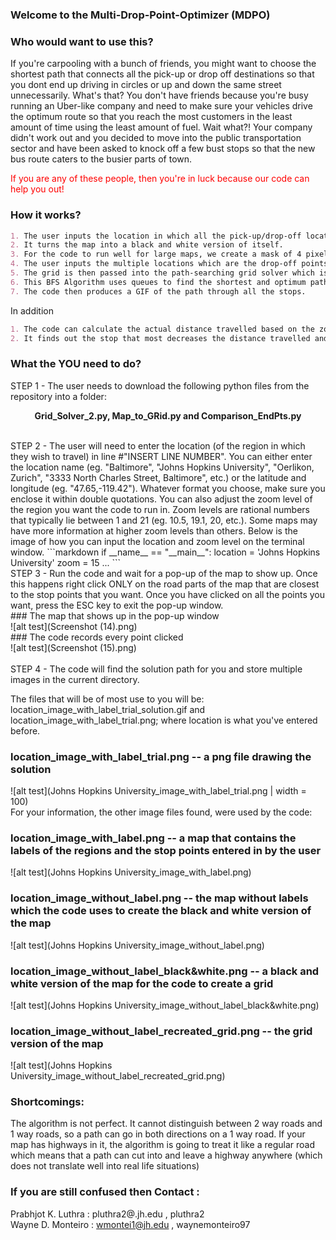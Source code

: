 
### Welcome to the Multi-Drop-Point-Optimizer (MDPO)


### Who would want to use this?

If you're carpooling with a bunch of friends, you might want to choose the shortest path that connects all the pick-up or drop off destinations so that you dont end up driving in circles or up and down the same street unnecessarily. What's that? You don't have friends because you're busy running an Uber-like company and need to make sure your vehicles drive the optimum route so that you reach the most customers in the least amount of time using the least amount of fuel. Wait what?! Your company didn't work out and you decided to move into the public transportation sector and have been asked to knock off a few bust stops so that the new bus route caters to the busier parts of town. <br>

<font color="red"> If you are any of these people, then you're in luck because our code can help you out! </font>

### How it works?
```markdown
1. The user inputs the location in which all the pick-up/drop-off locations are found. The Google Maps API gets the map of the requested location.
2. It turns the map into a black and white version of itself.
3. For the code to run well for large maps, we create a mask of 4 pixels which moves through the whole image. The mask averages out the pixels in it. If the average is non-zero then a value of 1 is assigned to a corresponding location in a 2D-array. This array represents our map in a grid form.
4. The user inputs the multiple locations which are the drop-off points they want the path to be optimised around.
5. The grid is then passed into the path-searching grid solver which is based off of the breadth first search algorithm.
6. This BFS Algorithm uses queues to find the shortest and optimum path. Queues work on First In First Out system, unlike stacks they visit all possible points and instead of the last element being popped out here the first one is popped.
7. The code then produces a GIF of the path through all the stops.
```
<bold> In addition </bold>
```markdown
1. The code can calculate the actual distance travelled based on the zoom level and pixels travelled and the cost of fuel consumption depending upon the current fuel cost and milege of the vehicle.
2. It finds out the stop that most decreases the distance travelled and offers to remove it from the solution path. This is useful when deciding if the removal of a single stop can make a large difference when time of travel is concerned and if it warrants the need of another vehicle for whom this additional stop will not make a difference. 
```

### What the YOU need to do?

STEP 1 - The user needs to download the following python files from the repository into a folder: 
<p align="center">
   <strong> Grid_Solver_2.py, Map_to_GRid.py and Comparison_EndPts.py </strong>
</p> 
<br>
STEP 2 - The user will need to enter the location (of the region in which they wish to travel) in line #"INSERT LINE NUMBER". You can either enter the location name (eg. "Baltimore", "Johns Hopkins University", "Oerlikon, Zurich", "3333 North Charles Street, Baltimore", etc.) or the latitude and longitude (eg. "47.65,-119.42"). Whatever format you choose, make sure you enclose it within double quotations. You can also adjust the zoom level of the region you want the code to run in. Zoom levels are rational numbers that typically lie between 1 and 21 (eg. 10.5, 19.1, 20, etc.). Some maps may have more information at higher zoom levels than others. Below is the image of how you can input the location and zoom level on the terminal window.
```markdown
if __name__ == "__main__":
    location = 'Johns Hopkins University'
    zoom = 15
    ...
```
<br>
STEP 3 - Run the code and wait for a pop-up of the map to show up. Once this happens right click ONLY on the road parts of the map that are closest to the stop points that you want. Once you have clicked on all the points you want, press the ESC key to exit the pop-up window.<br>
### The map that shows up in the pop-up window <br>
![alt test](Screenshot (14).png) <br>
### The code records every point clicked <br>
![alt test](Screenshot (15).png) <br>
<br>
STEP 4 - The code will find the solution path for you and store multiple images in the current directory.<br>

The files that will be of most use to you will be: location_image_with_label_trial_solution.gif and            location_image_with_label_trial.png; where location is what you've entered before.
<br>
### location_image_with_label_trial.png -- a png file drawing the solution
![alt test](Johns Hopkins University_image_with_label_trial.png | width = 100) <br>
  For your information, the other image files found, were used by the code:
### location_image_with_label.png -- a map that contains the labels of the regions and the stop points entered in by the user <br>
![alt test](Johns Hopkins University_image_with_label.png) <br>
### location_image_without_label.png -- the map without labels which the code uses to create the black and white version of the map <br>
![alt test](Johns Hopkins University_image_without_label.png)
### location_image_without_label_black&white.png -- a black and white version of the map for the code to create a grid <br>
![alt test](Johns Hopkins University_image_without_label_black&white.png) <br>
### location_image_without_label_recreated_grid.png -- the grid version of the map <br>
![alt test](Johns Hopkins University_image_without_label_recreated_grid.png) <br>

### Shortcomings:

The algorithm is not perfect. It cannot distinguish between 2 way roads and 1 way roads, so a path can go in both directions on a 1 way road. If your map has highways in it, the algorithm is going to treat it like a regular road which means that a path can cut into and leave a highway anywhere (which does not translate well into real life situations)

### If you are still confused then Contact :

Prabhjot K. Luthra : pluthra2@.jh.edu , pluthra2 <br>
Wayne D. Monteiro : wmontei1@jh.edu , waynemonteiro97


